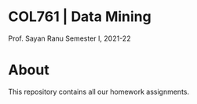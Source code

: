 # COL761 | Data Mining
Prof. Sayan Ranu
Semester I, 2021-22

# About
This repository contains all our homework assignments.
